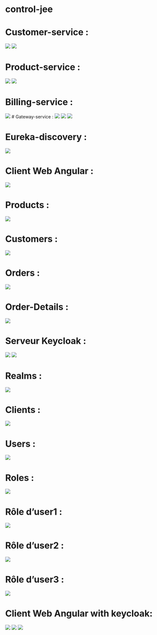 # control-jee
# Customer-service :

<img src ="images\localhost_8081_customers - Google Chrome 24_12_2022 21_35_10.png">
<img src ="images\localhost_8081_customers - Google Chrome 24_12_2022 21_36_09.png">


# Product-service :
<img src ="images\localhost_8081_customers - Google Chrome 24_12_2022 21_36_29.png">
<img src ="images\localhost_8081_customers - Google Chrome 24_12_2022 21_36_36.png">

# Billing-service :
<img src ="images\localhost_8081_customers - Google Chrome 24_12_2022 21_37_25.png">
# Gateway-service : 
<img src ="images\localhost_8081_customers - Google Chrome 24_12_2022 21_39_13.png">
<img src ="images\localhost_8081_customers - Google Chrome 24_12_2022 21_39_00.png">
<img src ="images\localhost_8081_customers - Google Chrome 24_12_2022 21_38_34.png">

# Eureka-discovery :  
<img src ="images\localhost_8081_customers - Google Chrome 24_12_2022 21_38_17.png">

# Client Web Angular :  
<img src ="images\localhost_8081_customers - Google Chrome 24_12_2022 21_47_44.png">

# Products :
<img src ="images\localhost_8081_customers - Google Chrome 24_12_2022 21_47_55.png">

# Customers :  
<img src ="images\localhost_8081_customers - Google Chrome 24_12_2022 21_48_01.png">

# Orders :
<img src ="images\localhost_8081_customers - Google Chrome 24_12_2022 21_48_09.png">

# Order-Details : 
<img src ="images\localhost_8081_customers - Google Chrome 24_12_2022 21_48_18.png">

# Serveur Keycloak :
<img src ="images\localhost_8081_customers - Google Chrome 24_12_2022 22_18_35.png">
<img src ="images\localhost_8081_customers - Google Chrome 24_12_2022 22_18_45.png">

# Realms :
<img src ="images\localhost_8081_customers - Google Chrome 24_12_2022 22_19_02.png">

# Clients :
<img src ="images\localhost_8081_customers - Google Chrome 24_12_2022 22_19_11.png">

# Users :
<img src ="images\localhost_8081_customers - Google Chrome 24_12_2022 22_19_28.png">

# Roles :
<img src ="images\localhost_8081_customers - Google Chrome 24_12_2022 22_19_20.png">

# Rôle d’user1 :
<img src ="images\localhost_8081_customers - Google Chrome 24_12_2022 22_20_01.png">

# Rôle d’user2 :
<img src ="images\localhost_8081_customers - Google Chrome 24_12_2022 22_20_09.png">

# Rôle d’user3 :
<img src ="images\localhost_8081_customers - Google Chrome 24_12_2022 22_20_18.png">

# Client Web Angular with keycloak:  
<img src ="images\localhost_8081_customers - Google Chrome 24_12_2022 21_47_44.png">
<img src ="images\Sign in to my-ecom-app - Google Chrome 19_02_2023 00_49_45.png">
<img src ="images\Sign in to my-ecom-app - Google Chrome 19_02_2023 00_49_56png">

 

